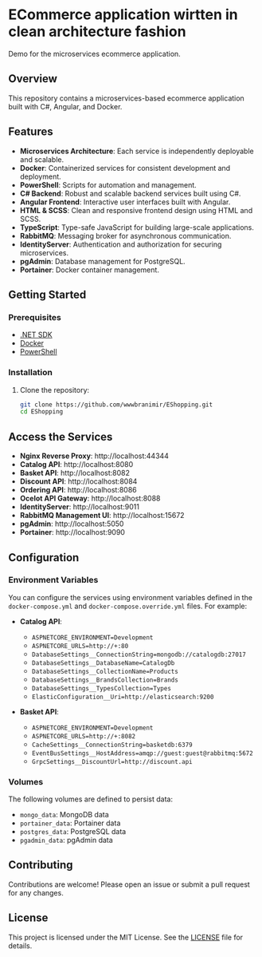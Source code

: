 # ECommerce application wirtten in clean architecture fashion

Demo for the microservices ecommerce application.

## Overview

This repository contains a microservices-based ecommerce application built with C#, Angular, and Docker.

## Features

- **Microservices Architecture**: Each service is independently deployable and scalable.
- **Docker**: Containerized services for consistent development and deployment.
- **PowerShell**: Scripts for automation and management.
- **C# Backend**: Robust and scalable backend services built using C#.
- **Angular Frontend**: Interactive user interfaces built with Angular.
- **HTML & SCSS**: Clean and responsive frontend design using HTML and SCSS.
- **TypeScript**: Type-safe JavaScript for building large-scale applications.
- **RabbitMQ**: Messaging broker for asynchronous communication.
- **IdentityServer**: Authentication and authorization for securing microservices.
- **pgAdmin**: Database management for PostgreSQL.
- **Portainer**: Docker container management.

## Getting Started

### Prerequisites

- [.NET SDK](https://dotnet.microsoft.com/download)
- [Docker](https://www.docker.com/get-started)
- [PowerShell](https://docs.microsoft.com/en-us/powershell/scripting/install/installing-powershell)

### Installation

1. Clone the repository:
   ```sh
   git clone https://github.com/wwwbranimir/EShopping.git
   cd EShopping
   ```

## Access the Services

- **Nginx Reverse Proxy**: http://localhost:44344
- **Catalog API**: http://localhost:8080
- **Basket API**: http://localhost:8082
- **Discount API**: http://localhost:8084
- **Ordering API**: http://localhost:8086
- **Ocelot API Gateway**: http://localhost:8088
- **IdentityServer**: http://localhost:9011
- **RabbitMQ Management UI**: http://localhost:15672
- **pgAdmin**: http://localhost:5050
- **Portainer**: http://localhost:9090

## Configuration

### Environment Variables

You can configure the services using environment variables defined in the `docker-compose.yml` and `docker-compose.override.yml` files. For example:

- **Catalog API**:
  - `ASPNETCORE_ENVIRONMENT=Development`
  - `ASPNETCORE_URLS=http://+:80`
  - `DatabaseSettings__ConnectionString=mongodb://catalogdb:27017`
  - `DatabaseSettings__DatabaseName=CatalogDb`
  - `DatabaseSettings__CollectionName=Products`
  - `DatabaseSettings__BrandsCollection=Brands`
  - `DatabaseSettings__TypesCollection=Types`
  - `ElasticConfiguration__Uri=http://elasticsearch:9200`

- **Basket API**:
  - `ASPNETCORE_ENVIRONMENT=Development`
  - `ASPNETCORE_URLS=http://+:8082`
  - `CacheSettings__ConnectionString=basketdb:6379`
  - `EventBusSettings__HostAddress=amqp://guest:guest@rabbitmq:5672`
  - `GrpcSettings__DiscountUrl=http://discount.api`

### Volumes

The following volumes are defined to persist data:

- `mongo_data`: MongoDB data
- `portainer_data`: Portainer data
- `postgres_data`: PostgreSQL data
- `pgadmin_data`: pgAdmin data

## Contributing

Contributions are welcome! Please open an issue or submit a pull request for any changes.

## License

This project is licensed under the MIT License. See the [LICENSE](LICENSE) file for details.
```
